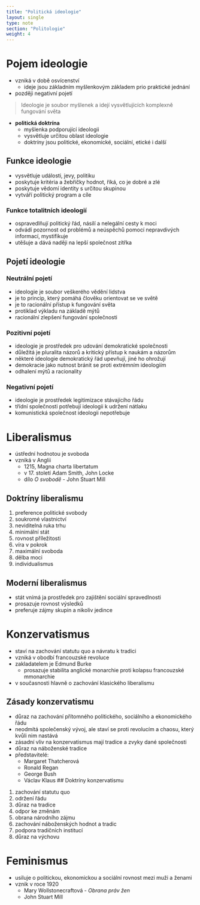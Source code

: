 ```yaml
---
title: "Politická ideologie"
layout: single
type: note
section: "Politologie"
weight: 4
---
```

# Pojem ideologie
- vzniká v době osvícenství
    - ideje jsou základním myšlenkovým základem prio praktické jednání
- později negativní pojetí
> Ideologie je soubor myšlenek a idejí vysvětlujících komplexně fungování světa
- **politická doktrína**
    - myšlenka podporující ideologii
    - vysvětluje určitou oblast ideologie
    - doktríny jsou politické, ekonomické, sociální, etické i další
## Funkce ideologie
- vysvětluje události, jevy, politiku
- poskytuje kritéria a žebříčky hodnot, říká, co je dobré a zlé
- poskytuje vědomí identity s určitou skupinou
- vytváří politický program a cíle
### Funkce totalitních ideologií
- ospravedlňují politický řád, násilí a nelegální cesty k moci
- odvádí pozornost od problémů a neúspěchů pomocí nepravdivých informací, mystifikuje
- utěšuje a dává naději na lepší společnost zítřka
## Pojetí ideologie
### Neutrální pojetí
- ideologie je soubor veškerého vědění lidstva
- je to princip, který pomáhá člověku orientovat se ve světě
- je to racionální přístup k fungování světa
- protiklad výkladu na základě mýtů
- racionální zlepšení fungování společnosti
### Pozitivní pojetí
- ideologie je prostředek pro udování demokratické společnosti
- důležitá je pluralita názorů a kritický přístup k naukám a názorům
- některé ideologie demokratický řád upevňují, jiné ho ohrožují
- demokracie jako nutnost bránit se proti extrémním ideologiím
- odhalení mýtů a racionality
### Negativní pojetí
- ideologie je prostředek legitimizace stávajícího řádu
- třídní společnosti potřebují ideologii k udržení nátlaku
- komunistická společnost ideologii nepotřebuje
# Liberalismus
- ústřední hodnotou je svoboda
- vzniká v Anglii
    - 1215, Magna charta libertatum
    - v 17. století Adam Smith, John Locke
    - dílo *O svobodě* - John Stuart Mill
## Doktríny liberalismu
1. preference politické svobody
2. soukromé vlastnictví
3. neviditelná ruka trhu
4. minimální stát
5. rovnost příležitosti
6. víra v pokrok
7. maximální svoboda
8. dělba moci
9. individualismus
## Moderní liberalismus
- stát vnímá ja prostředek pro zajištění sociální spravedlnosti
- prosazuje rovnost výsledků
- preferuje zájmy skupin a nikoliv jedince
# Konzervatismus
- staví na zachování statutu quo a návratu k tradici
- vzniká v obodbí francouzské revoluce
- zakladatelem je Edmund Burke
    - prosazuje stabilita anglické monarchie proti kolapsu francouzské mmonarchie
- v současnosti hlavně o zachování klasického liberalismu
## Zásady konzervatismu
- důraz na zachování přítomného politického, sociálního a ekonomického řádu
- neodmítá společenský vývoj, ale staví se proti revolucím a chaosu, který kvůli nim nastává
- zásadní vliv na konzervatismus mají tradice a zvyky dané společnosti
- důraz na náboženské tradice
- představitelé:
    - Margaret Thatcherová
    - Ronald Regan
    - George Bush
    - Václav Klaus
## Doktríny konzervatismu
1. zachování statutu quo
2. održení řádu
3. důraz na tradice
4. odpor ke změnám
5. obrana národního zájmu
6. zachování náboženských hodnot a tradic
7. podpora tradičních institucí
8. důraz na výchovu
# Feminismus
- usiluje o politickou, ekonomickou a sociální rovnost mezi muži a ženami
- vznik v roce 1920
    - Mary Wollstonecraftová - *Obrana práv žen*
    - John Stuart Mill